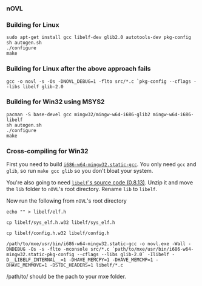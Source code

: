 ### nOVL 

### Building for Linux
```
sudo apt-get install gcc libelf-dev glib2.0 autotools-dev pkg-config
sh autogen.sh
./configure
make
```
### Building for Linux after the above approach fails
```
gcc -o novl -s -Os -DNOVL_DEBUG=1 -flto src/*.c `pkg-config --cflags --libs libelf glib-2.0
```
### Building for Win32 using MSYS2
```
pacman -S base-devel gcc mingw32/mingw-w64-i686-glib2 mingw-w64-i686-libelf
sh autogen.sh
./configure
make
```
### Cross-compiling for Win32
First you need to build [`i686-w64-mingw32.static-gcc`](https://mxe.cc/). You only need `gcc` and `glib`, so run `make gcc glib` so you don't bloat your system.

You're also going to need [`libelf`'s source code (0.8.13)](https://web.archive.org/web/20181111033959/http://www.mr511.de/software/english.html). Unzip it and move the `lib` folder to `nOVL`'s root directory. Rename `lib` to `libelf`.

Now run the following from `nOVL`'s root directory
```
echo "" > libelf/elf.h

cp libelf/sys_elf.h.w32 libelf/sys_elf.h

cp libelf/config.h.w32 libelf/config.h

/path/to/mxe/usr/bin/i686-w64-mingw32.static-gcc -o novl.exe -Wall -DNDEBUG -Os -s -flto -mconsole src/*.c `path/to/mxe/usr/bin/i686-w64-mingw32.static-pkg-config --cflags --libs glib-2.0` -Ilibelf -D__LIBELF_INTERNAL__=1 -DHAVE_MEMCPY=1 -DHAVE_MEMCMP=1 -DHAVE_MEMMOVE=1 -DSTDC_HEADERS=1 libelf/*.c
```
/path/to/ should be the pach to your mxe folder.
